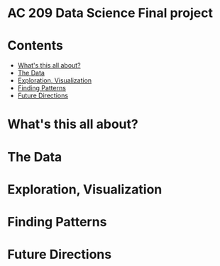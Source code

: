 AC 209 Data Science Final project 
===================

# Contents
- [What's this all about?](#intro) 
- [The Data](#data) 
- [Exploration, Visualization](#explore) 
- [Finding Patterns](#patterns) 
- [Future Directions](#future) 


# What's this all about?

# The Data

# Exploration, Visualization

# Finding Patterns

# Future Directions

